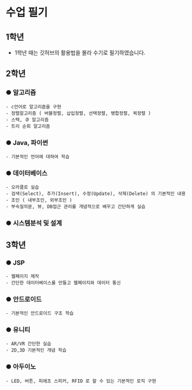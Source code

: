 # 수업 필기

## 1학년
  - 1학년 때는 깃허브의 활용법을 몰라 수기로 필기하였습니다.

## 2학년
  ### ● 알고리즘 
    - c언어로 알고리즘을 구현 
    - 정렬알고리즘 ( 버블정렬, 삽입정렬, 선택정렬, 병합정렬, 퀵정렬 )
    - 스택, 큐 알고리즘 
    - 트리 순회 알고리즘 
  ### ● Java, 파이썬
    - 기본적인 언어에 대하여 학습 
  ### ● 데이터베이스
    - 오라클로 실습 
    - 검색(Select), 추가(Insert), 수정(Update), 삭제(Delete) 의 기본적인 내용 
    - 조인 ( 내부조인, 외부조인 )
    - 부속질의문, 뷰, DB접근 관리를 개념적으로 배우고 간단하게 실습 
  ### ● 시스템분석 및 설계
    
## 3학년
  ### ● JSP
    - 웹페이지 제작 
    - 간단한 데이터베이스를 만들고 웹페이지와 데이터 통신 
  ### ● 안드로이드
    - 기본적인 안드로이드 구조 학습 
  ### ● 유니티
    - AR/VR 간단한 실습 
    - 2D,3D 기본적인 개념 학습 
  ### ● 아두이노
    - LED, 버튼, 피에조 스피커, RFID 로 할 수 있는 기본적인 로직 구현  
